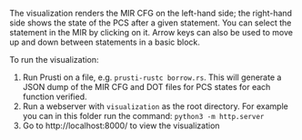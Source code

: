 The visualization renders the MIR CFG on the left-hand side; the right-hand side
shows the state of the PCS after a given statement. You can select the statement
in the MIR by clicking on it. Arrow keys can also be used to move up and down
between statements in a basic block.

To run the visualization:

1. Run Prusti on a file, e.g. `prusti-rustc borrow.rs`. This will generate a
   JSON dump of the MIR CFG and DOT files for PCS states for each function
   verified.
2. Run a webserver with `visualization` as the root directory. For example you
   can in this folder run the command: `python3 -m http.server`
3. Go to http://localhost:8000/ to view the visualization
